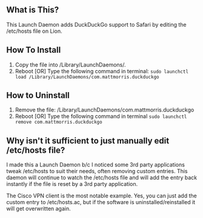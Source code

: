
What is This?
-------------
This Launch Daemon adds DuckDuckGo support to Safari by editing the /etc/hosts file on Lion. 


How To Install
--------------
1. Copy the file into /Library/LaunchDaemons/.
2. Reboot [OR] Type the following command in terminal:
`sudo launchctl load /Library/LaunchDaemons/com.mattmorris.duckduckgo`


How to Uninstall
----------------
1. Remove the file: /Library/LaunchDaemons/com.mattmorris.duckduckgo
2. Reboot [OR] Type the following command in terminal
`sudo launchctl remove com.mattmorris.duckduckgo`


Why isn't it sufficient to just manually edit /etc/hosts file?
--------------------------------------------------------------
I made this a Launch Daemon b/c I noticed some 3rd party applications tweak /etc/hosts to suit their needs, often removing custom entries. This daemon will continue to watch the /etc/hosts file and will add the entry back instantly if the file is reset by a 3rd party application.

The Cisco VPN client is the most notable example. Yes, you can just add the custom entry to /etc/hosts.ac, but if the software is uninstalled/reinstalled it will get overwritten again.
